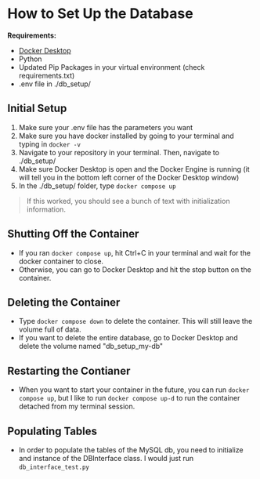# How to Set Up the Database

**Requirements:**
- [Docker Desktop](https://www.docker.com/products/docker-desktop/)
- Python
- Updated Pip Packages in your virtual environment (check requirements.txt)
- .env file in ./db_setup/

## Initial Setup
1) Make sure your .env file has the parameters you want
2) Make sure you have docker installed by going to your terminal and typing in ```docker -v```
3) Navigate to your repository in your terminal. Then, navigate to ./db_setup/
4) Make sure Docker Desktop is open and the Docker Engine is running (it will tell you in the bottom left corner of the Docker Desktop window)
5) In the ./db_setup/ folder, type ```docker compose up```

> If this worked, you should see a bunch of text with initialization information.

## Shutting Off the Container
- If you ran ```docker compose up```, hit Ctrl+C in your terminal and wait for the docker container to close.
- Otherwise, you can go to Docker Desktop and hit the stop button on the container.
## Deleting the Container
- Type ```docker compose down``` to delete the container. This will still leave the volume full of data. 
- If you want to delete the entire database, go to Docker Desktop and delete the volume named "db_setup_my-db"

## Restarting the Contianer
- When you want to start your container in the future, you can run ```docker compose up```, but I like to run
```docker compose up-d``` to run the container detached from my terminal session.

## Populating Tables
- In order to populate the tables of the MySQL db, you need to initialize and instance of the DBInterface class. I would just run `db_interface_test.py`